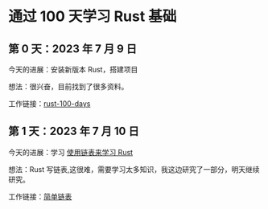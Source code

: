# 通过 100 天学习 Rust 基础

## 第 0 天：2023 年 7 月 9 日
今天的进展：安装新版本 Rust，搭建项目

想法：很兴奋，目前找到了很多资料。

工作链接：[rust-100-days](https://github.com/wsafight/rust-100-days)

## 第 1 天：2023 年 7 月 10 日
今天的进展：学习 [使用链表来学习 Rust](https://rust-unofficial.github.io/too-many-lists/)

想法：Rust 写链表,这很难，需要学习太多知识，我这边研究了一部分，明天继续研究。

工作链接：[简单链表](https://github.com/wsafight/rust-100-days/blob/main/code/lists/src/first.rs)